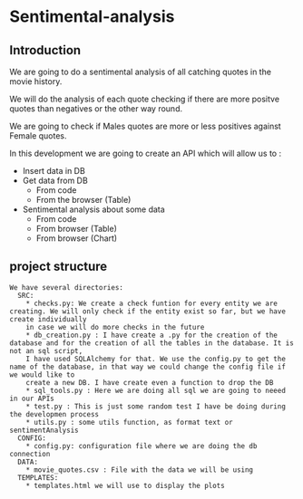 # Sentimental-analysis

## Introduction

We are going to do a sentimental analysis of all catching quotes in the movie history.

We will do the analysis of each quote checking if there are more positve quotes than negatives or the other way round.

We are going to check if Males quotes are more or less positives against Female quotes.

In this development we are going to create an API which will allow us to :
  * Insert data in DB
  * Get data from DB
      * From code
      * From the browser (Table)
  * Sentimental analysis about some data
      * From code
      * From browser (Table)
      * From browser (Chart)
      
  ## project structure
    We have several directories:
      SRC:
        * checks.py: We create a check funtion for every entity we are creating. We will only check if the entity exist so far, but we have create individually
        in case we will do more checks in the future
        * db_creation.py : I have create a .py for the creation of the database and for the creation of all the tables in the database. It is not an sql script, 
        I have used SQLAlchemy for that. We use the config.py to get the name of the database, in that way we could change the config file if we would like to
        create a new DB. I have create even a function to drop the DB
        * sql_tools.py : Here we are doing all sql we are going to neeed in our APIs
        * test.py : This is just some random test I have be doing during the developmen process
        * utils.py : some utils function, as format text or sentimentAnalysis
      CONFIG:
        * config.py: configuration file where we are doing the db connection
      DATA: 
        * movie_quotes.csv : File with the data we will be using
      TEMPLATES: 
        * templates.html we will use to display the plots 
       
  
